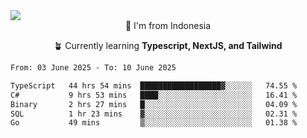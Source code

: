 
<img align = "center" src="https://readme-typing-svg.herokuapp.com?font=Fira+Code&size=25&pause=1000&color=00F713&center=true&vCenter=true&random=false&width=850&height=70&lines=Hi+There+%F0%9F%91%8B%2C+Im+Julian+Caesar;"/>
<br>

<div align = "center">
  📌 I'm from Indonesia
  
  🪴 Currently learning **Typescript, NextJS, and Tailwind**
</div>

<!--START_SECTION:waka-->

```txt
From: 03 June 2025 - To: 10 June 2025

TypeScript   44 hrs 54 mins  ██████████████████▓░░░░░░   74.55 %
C#           9 hrs 53 mins   ████░░░░░░░░░░░░░░░░░░░░░   16.41 %
Binary       2 hrs 27 mins   █░░░░░░░░░░░░░░░░░░░░░░░░   04.09 %
SQL          1 hr 23 mins    ▓░░░░░░░░░░░░░░░░░░░░░░░░   02.31 %
Go           49 mins         ▒░░░░░░░░░░░░░░░░░░░░░░░░   01.38 %
```

<!--END_SECTION:waka-->
